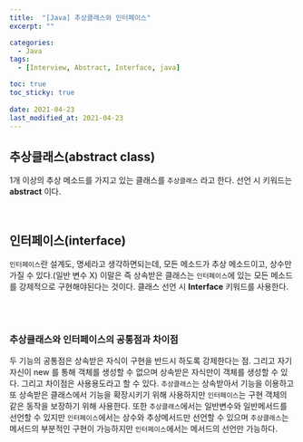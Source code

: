 ```yaml
---
title:  "[Java] 추상클래스와 인터페이스"
excerpt: ""

categories:
  - Java
tags:
  - [Interview, Abstract, Interface, java]

toc: true
toc_sticky: true
 
date: 2021-04-23
last_modified_at: 2021-04-23
---
```


## 추상클래스(abstract class)

1개 이상의 추상 메소드를 가지고 있는 클래스를 `추상클래스` 라고 한다. 선언 시 키워드는 **abstract** 이다. 


<br>

## 인터페이스(interface)

`인터페이스`란 설계도, 명세라고 생각하면되는데, 모든 메소드가 추상 메소드이고, 상수만 가질 수 있다.(일반 변수 X) 이말은 즉 상속받은 클래스는 `인터페이스`에 있는 모든 메소드를 강제적으로 구현해야된다는 것이다. 클래스 선언 시 **Interface** 키워드를 사용한다.

<br>
<br>

### 추상클래스와 인터페이스의 공통점과 차이점

두 기능의 공통점은 상속받은 자식이 구현을 반드시 하도록 강제한다는 점. 그리고 자기 자신이 new 를 통해 객체를 생성할 수 없으며 상속받은 자식만이 객체를 생성할 수 있다.
그리고 차이점은 사용용도라고 할 수 있다.
`추상클래스`는 상속받아서 기능을 이용하고 또 상속받은 클래스에서 기능을 확장시키기 위해 사용하지만 `인터페이스`는 구현 객체의 같은 동작을 보장하기 위해 사용한다.
또한 `추상클래스`에서는 일반변수와 일반메서드를 선언할 수 있지만 `인터페이스`에서는 상수와 추상메서드만 선언할 수 있으며 `추상클래스`는 메서드의 부분적인 구현이 가능하지만 `인터페이스`에서는 메서드의 선언만 가능하다.